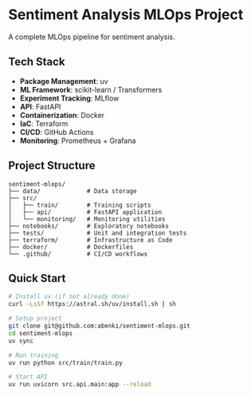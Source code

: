 # Sentiment Analysis MLOps Project

A complete MLOps pipeline for sentiment analysis.

## Tech Stack

- **Package Management**: uv
- **ML Framework**: scikit-learn / Transformers
- **Experiment Tracking**: MLflow
- **API**: FastAPI
- **Containerization**: Docker
- **IaC**: Terraform
- **CI/CD**: GitHub Actions
- **Monitoring**: Prometheus + Grafana

## Project Structure
```
sentiment-mlops/
├── data/             # Data storage
├── src/
│   ├── train/        # Training scripts
│   ├── api/          # FastAPI application
│   └── monitoring/   # Monitoring utilities
├── notebooks/        # Exploratory notebooks
├── tests/            # Unit and integration tests
├── terraform/        # Infrastructure as Code
├── docker/           # Dockerfiles
└── .github/          # CI/CD workflows
```

## Quick Start
```bash
# Install uv (if not already done)
curl -LsSf https://astral.sh/uv/install.sh | sh

# Setup project
git clone git@github.com:abenki/sentiment-mlops.git
cd sentiment-mlops
uv sync

# Run training
uv run python src/train/train.py

# Start API
uv run uvicorn src.api.main:app --reload
````
